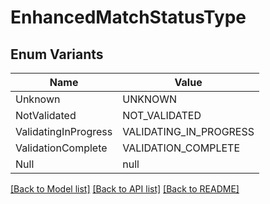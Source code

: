 # EnhancedMatchStatusType

## Enum Variants

| Name | Value |
|---- | -----|
| Unknown | UNKNOWN |
| NotValidated | NOT_VALIDATED |
| ValidatingInProgress | VALIDATING_IN_PROGRESS |
| ValidationComplete | VALIDATION_COMPLETE |
| Null | null |


[[Back to Model list]](../README.md#documentation-for-models) [[Back to API list]](../README.md#documentation-for-api-endpoints) [[Back to README]](../README.md)


